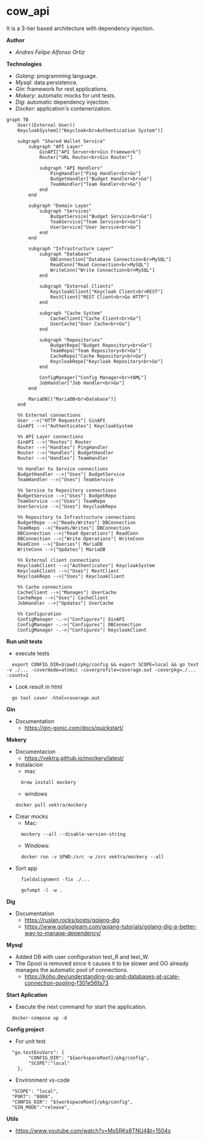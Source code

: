 # cow_api

It is a 3-tier based architecture with dependency injection.

**Author**
  - *Andres Felipe Alfonso Ortiz*

**Technologies**
  - *Golang*: programming language.
  - *Mysql*: data persistence.
  - *Gin*: framework for rest applications.
  - *Mokery*: automatic mocks for unit tests.
  - *Dig*: automatic dependency injection.
  - *Docker*: application's contenerization.

```mermaid
graph TB
    User((External User))
    KeycloakSystem[("Keycloak<br>Authentication System")]

    subgraph "Shared Wallet Service"
        subgraph "API Layer"
            GinAPI["API Server<br>Gin Framework"]
            Router["URL Router<br>Gin Router"]
            
            subgraph "API Handlers"
                PingHandler["Ping Handler<br>Go"]
                BudgetHandler["Budget Handler<br>Go"]
                TeamHandler["Team Handler<br>Go"]
            end
        end

        subgraph "Domain Layer"
            subgraph "Services"
                BudgetService["Budget Service<br>Go"]
                TeamService["Team Service<br>Go"]
                UserService["User Service<br>Go"]
            end
        end

        subgraph "Infrastructure Layer"
            subgraph "Database"
                DBConnection["Database Connection<br>MySQL"]
                ReadConn["Read Connection<br>MySQL"]
                WriteConn["Write Connection<br>MySQL"]
            end

            subgraph "External Clients"
                KeycloakClient["Keycloak Client<br>REST"]
                RestClient["REST Client<br>Go HTTP"]
            end

            subgraph "Cache System"
                CacheClient["Cache Client<br>Go"]
                UserCache["User Cache<br>Go"]
            end

            subgraph "Repositories"
                BudgetRepo["Budget Repository<br>Go"]
                TeamRepo["Team Repository<br>Go"]
                CacheRepo["Cache Repository<br>Go"]
                KeycloakRepo["Keycloak Repository<br>Go"]
            end

            ConfigManager["Config Manager<br>YAML"]
            JobHandler["Job Handler<br>Go"]
        end

        MariaDB[("MariaDB<br>Database")]
    end

    %% External connections
    User -->|"HTTP Requests"| GinAPI
    GinAPI -->|"Authenticates"| KeycloakSystem

    %% API Layer connections
    GinAPI -->|"Routes"| Router
    Router -->|"Handles"| PingHandler
    Router -->|"Handles"| BudgetHandler
    Router -->|"Handles"| TeamHandler

    %% Handler to Service connections
    BudgetHandler -->|"Uses"| BudgetService
    TeamHandler -->|"Uses"| TeamService

    %% Service to Repository connections
    BudgetService -->|"Uses"| BudgetRepo
    TeamService -->|"Uses"| TeamRepo
    UserService -->|"Uses"| KeycloakRepo

    %% Repository to Infrastructure connections
    BudgetRepo -->|"Reads/Writes"| DBConnection
    TeamRepo -->|"Reads/Writes"| DBConnection
    DBConnection -->|"Read Operations"| ReadConn
    DBConnection -->|"Write Operations"| WriteConn
    ReadConn -->|"Queries"| MariaDB
    WriteConn -->|"Updates"| MariaDB

    %% External client connections
    KeycloakClient -->|"Authenticates"| KeycloakSystem
    KeycloakClient -->|"Uses"| RestClient
    KeycloakRepo -->|"Uses"| KeycloakClient

    %% Cache connections
    CacheClient -->|"Manages"| UserCache
    CacheRepo -->|"Uses"| CacheClient
    JobHandler -->|"Updates"| UserCache

    %% Configuration
    ConfigManager -.->|"Configures"| GinAPI
    ConfigManager -.->|"Configures"| DBConnection
    ConfigManager -.->|"Configures"| KeycloakClient
```

**Run unit tests**
  - execute tests
  ```
    export CONFIG_DIR=$(pwd)/pkg/config && export SCOPE=local && go test -v ./... -covermode=atomic -coverprofile=coverage.out -coverpkg=./... -count=1
  ```
  - Look result in html
  ```
    go tool cover -html=coverage.out
  ```
**Gin**
  - Documentation
    - https://gin-gonic.com/docs/quickstart/

**Mokery**
  - Documentacion
    - https://vektra.github.io/mockery/latest/
  - Instalacion 
    - mac
    ```
      brew install mockery
    ```
    - windows
    ```
    docker pull vektra/mockery
    ```
  - Crear mocks
    - Mac:
    ```
      mockery --all --disable-version-string
    ```
    - Windows:
    ```
      docker run -v $PWD:/src -w /src vektra/mockery --all
    ```
  - Sort app
    ```
      fieldalignment -fix ./...
    ```
    ```
      gofumpt -l -w .
    ```
  
**Dig**
  - Documentation
    - https://ruslan.rocks/posts/golang-dig
    - https://www.golanglearn.com/golang-tutorials/golang-dig-a-better-way-to-manage-dependency/

**Mysql**
  - Added DB with user configuration test_R and test_W.
  - The Gpool is removed since it causes it to be slower and GO already manages the automatic pool of connections.
    - https://koho.dev/understanding-go-and-databases-at-scale-connection-pooling-f301e56fa73

**Start Aplication**
  - Execute the next command for start the application.
  ```
    docker-compose up -d
  ```
**Config project**
  - For unit test
  ```
    "go.testEnvVars": {
          "CONFIG_DIR": "${workspaceRoot}/pkg/config",
          "SCOPE":"local"
      },
  ```
  - Environment vs-code
  ```
    "SCOPE": "local",
    "PORT": "8080",
    "CONFIG_DIR": "${workspaceRoot}/pkg/config",
    "GIN_MODE":"release",
  ```

**Utils**
- https://www.youtube.com/watch?v=Ms5RKs8TNU4&t=1504s